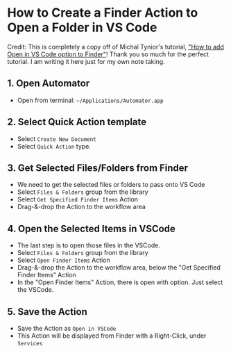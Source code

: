 # How to Create a Finder Action to Open a Folder in VS Code

Credit:
This is completely a copy off of Michal Tynior's tutorial, ["How to add Open in VS Code option to Finder"](https://brainarchives.com/how-to-add-open-in-vscode-option-to-finder/)!
Thank you so much for the perfect tutorial. I am writing it here just for my own note taking.

## 1. Open Automator
* Open from terminal: `~/Applications/Automator.app`

## 2. Select Quick Action template
* Select `Create New Document`
* Select `Quick Action` type.

## 3. Get Selected Files/Folders from Finder
* We need to get the selected files or folders to pass onto VS Code
* Select `Files & Folders` group from the library
* Select `Get Specified Finder Items` Action
* Drag-&-drop the Action to the workflow area

## 4. Open the Selected Items in VSCode
* The last step is to open those files in the VSCode.
* Select `Files & Folders` group from the library
* Select `Open Finder Items` Action
* Drag-&-drop the Action to the workflow area, below the "Get Specified Finder Items" Action
* In the "Open Finder Items" Action, there is open with option.  Just select the VSCode.

## 5. Save the Action
* Save the Action as `Open in VSCode`
* This Action will be displayed from Finder with a Right-Click, under `Services`

<!-- ## Video: -->